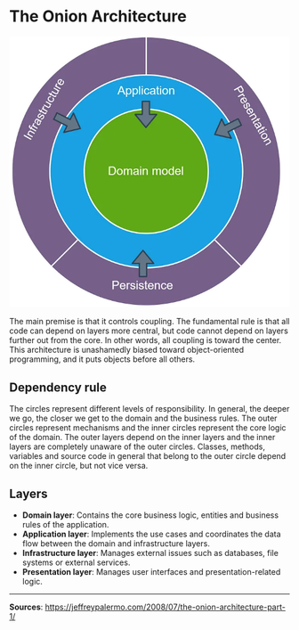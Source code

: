 # The Onion Architecture

![onion architecture diagram](./public/onion/onion.png)

The main premise is that it controls coupling.  The fundamental rule is that all code can depend on layers more central, but code cannot depend on layers further out from the core.  In other words, all coupling is toward the center.   This architecture is unashamedly biased toward object-oriented programming, and it puts objects before all others.

## Dependency rule

The circles represent different levels of responsibility. In general, the deeper we go, the closer we get to the domain and the business rules. The outer circles represent mechanisms and the inner circles represent the core logic of the domain. The outer layers depend on the inner layers and the inner layers are completely unaware of the outer circles. Classes, methods, variables and source code in general that belong to the outer circle depend on the inner circle, but not vice versa.

## Layers


- **Domain layer**: Contains the core business logic, entities and business rules of the application.
- **Application layer**: Implements the use cases and coordinates the data flow between the domain and infrastructure layers.
- **Infrastructure layer**: Manages external issues such as databases, file systems or external services.
- **Presentation layer**: Manages user interfaces and presentation-related logic.

---

**Sources**: https://jeffreypalermo.com/2008/07/the-onion-architecture-part-1/
